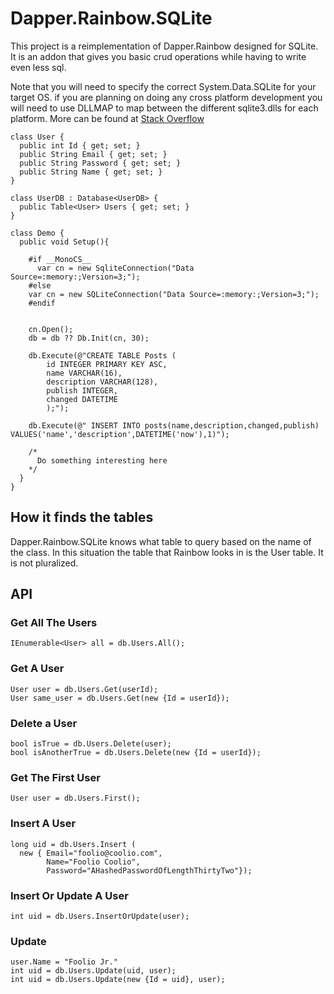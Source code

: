 Dapper.Rainbow.SQLite
=======================

This project is a reimplementation of Dapper.Rainbow designed for SQLite. It is 
an addon that gives you basic crud operations while having to write even less sql.

Note that you will need to specify the correct System.Data.SQLite for your target
OS. if you are planning on doing any cross platform development you will need to 
use DLLMAP to map between the different sqlite3.dlls for each platform. 
More can be found at [Stack Overflow](http://stackoverflow.com/questions/14536843/including-custom-dll-and-dylib-in-monomac-app)

    class User {
      public int Id { get; set; }
      public String Email { get; set; }
      public String Password { get; set; }
      public String Name { get; set; }
    }
    
    class UserDB : Database<UserDB> {
      public Table<User> Users { get; set; }
    }
    
    class Demo {
      public void Setup(){        

        #if __MonoCS__
    	  var cn = new SqliteConnection("Data Source=:memory:;Version=3;");
        #else
  	    var cn = new SQLiteConnection("Data Source=:memory:;Version=3;");
        #endif
            

        cn.Open();
        db = db ?? Db.Init(cn, 30);

        db.Execute(@"CREATE TABLE Posts (
            id INTEGER PRIMARY KEY ASC, 
            name VARCHAR(16), 
            description VARCHAR(128),
            publish INTEGER,
            changed DATETIME
            );");

        db.Execute(@" INSERT INTO posts(name,description,changed,publish) VALUES('name','description',DATETIME('now'),1)");

        /*
          Do something interesting here
        */      
      }
    }


How it finds the tables
------------

Dapper.Rainbow.SQLite knows what table to query based on the name of the class. 
In this situation the table that Rainbow looks in is the User table. It is not
pluralized. 

API
----------
    
### Get All The Users
    IEnumerable<User> all = db.Users.All();
    
### Get A User
    User user = db.Users.Get(userId);
    User same_user = db.Users.Get(new {Id = userId});

### Delete a User 
    bool isTrue = db.Users.Delete(user);
    bool isAnotherTrue = db.Users.Delete(new {Id = userId});
  
### Get The First User
    User user = db.Users.First();
  
### Insert A User
    long uid = db.Users.Insert (
      new { Email="foolio@coolio.com", 
            Name="Foolio Coolio", 
            Password="AHashedPasswordOfLengthThirtyTwo"});

### Insert Or Update A User
    int uid = db.Users.InsertOrUpdate(user);
    
### Update
    user.Name = "Foolio Jr."
    int uid = db.Users.Update(uid, user);
    int uid = db.Users.Update(new {Id = uid}, user);
